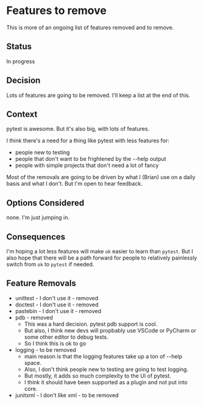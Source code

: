 
# Features to remove

This is more of an ongoing list of features removed and to remove.

## Status 
In progress

## Decision
Lots of features are going to be removed. I'll keep a list at the end of this.

## Context
pytest is awesome. But it's also big, with lots of features.

I think there's a need for a thing like pytest with less features for:
* people new to testing
* people that don't want to be frightened by the --help output
* people with simple projects that don't need a lot of fancy

Most of the removals are going to be driven by what I (Brian) use on a daily
basis and what I don't. But I'm open to hear feedback.

## Options Considered
none. I'm just jumping in.

## Consequences
I'm hoping a lot less features will make `ok` easier to learn than `pytest`. 
But I also hope that there will be a path forward for people to relatively painlessly switch from `ok` to `pytest` if needed.


## Feature Removals

* unittest - I don't use it - removed
* doctest - I don't use it - removed
* pastebin - I don't use it - removed
* pdb - removed
  - This was a hard decision. pytest pdb support is cool. 
  - But also, I think new devs will propbably use VSCode or PyCharm or some other editor to debug tests.
  - So I think this is ok to go
* logging - to be removed
    - main reason is that the logging features take up a ton of --help space. 
    - Also, I don't think people new to testing are going to test logging.
    - But mostly, it adds so much complexity to the UI of pytest. 
    - I think it should have been supported as a plugin and not put into core.
* junitxml - I don't like xml - to be removed
